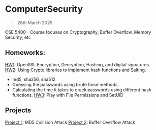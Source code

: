 # ComputerSecurity

> 26th March 2025

CSE 5400 - Course focuses on Cryptography, Buffer Overflow, Memory Security, etc

## Homeworks:

[HW1](./HW1): OpenSSL Encryption, Decryption, Hashing, and digital signatures.
[HW2](./HW2/Solution/Solution.md): Using Crypto libraries to implement hash functions and Salting.
  - md5, sha256, sha512
  - Guessing the passwords using brute force methods.
  - Calculating the time it takes to crack passwords using different hash functions.
[HW3](./HW3/Solution.md): Play with File Permissions and SetUID

## Projects

[Project 1](./Project1/Report.md): MD5 Collision Attack
[Project 2](./Project2/Report.md): Buffer Overflow Attack

